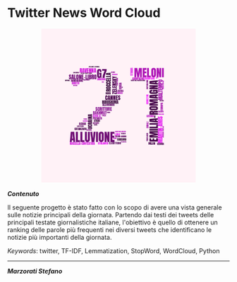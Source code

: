 # Twitter News Word Cloud 

<p align="center">
  <img width="350" height="350" src="https://github.com/stemarzo/twitterWordCloud/blob/main/example.png">
</p>

_**Contenuto**_ <br />

Il seguente progetto è stato fatto con lo scopo di avere una vista generale sulle notizie principali della giornata. Partendo dai testi dei tweets delle principali testate giornalistiche italiane, l'obiettivo è quello di ottenere un ranking delle parole più frequenti nei diversi tweets che identificano le notizie più importanti della giornata.





*Keywords*: twitter, TF-IDF, Lemmatization, StopWord, WordCloud, Python

***

_**Marzorati Stefano**_ 
